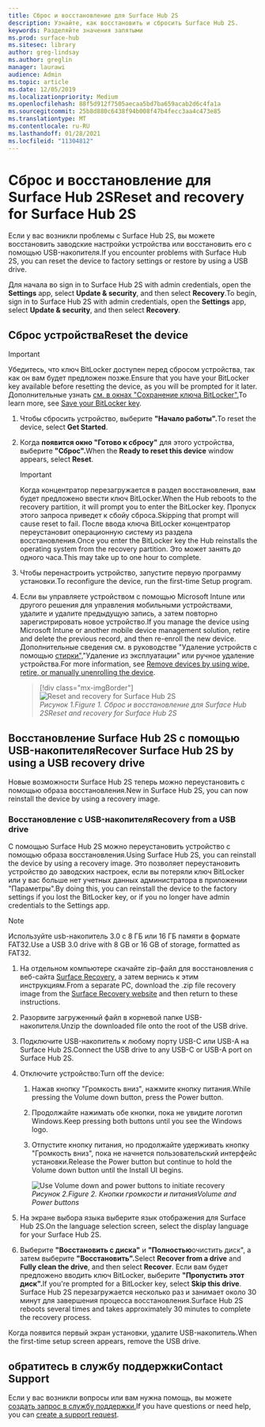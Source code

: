 ```yaml
---
title: Сброс и восстановление для Surface Hub 2S
description: Узнайте, как восстановить и сбросить Surface Hub 2S.
keywords: Разделяйте значения запятыми
ms.prod: surface-hub
ms.sitesec: library
author: greg-lindsay
ms.author: greglin
manager: laurawi
audience: Admin
ms.topic: article
ms.date: 12/05/2019
ms.localizationpriority: Medium
ms.openlocfilehash: 88f5d912f7505aecaa5bd7ba659acab2d6c4fa1a
ms.sourcegitcommit: 25b8d880c6438f94b008f47b4fecc3aa4c473e85
ms.translationtype: MT
ms.contentlocale: ru-RU
ms.lasthandoff: 01/28/2021
ms.locfileid: "11304812"
---
```

# <span data-ttu-id="acb0d-104">Сброс и восстановление для Surface Hub 2S</span><span class="sxs-lookup"><span data-stu-id="acb0d-104">Reset and recovery for Surface Hub 2S</span></span>

<span data-ttu-id="acb0d-105">Если у вас возникли проблемы с Surface Hub 2S, вы можете восстановить заводские настройки устройства или восстановить его с помощью USB-накопителя.</span><span class="sxs-lookup"><span data-stu-id="acb0d-105">If you encounter problems with Surface Hub 2S, you can reset the device to factory settings or restore by using a USB drive.</span></span>

<span data-ttu-id="acb0d-106">Для начала во sign in to Surface Hub 2S with admin credentials, open the **Settings** app, select **Update & security**, and then select **Recovery**.</span><span class="sxs-lookup"><span data-stu-id="acb0d-106">To begin, sign in to Surface Hub 2S with admin credentials, open the **Settings** app, select **Update & security**, and then select **Recovery**.</span></span>

## <span data-ttu-id="acb0d-107">Сброс устройства</span><span class="sxs-lookup"><span data-stu-id="acb0d-107">Reset the device</span></span>

   > [!IMPORTANT]
   > <span data-ttu-id="acb0d-108">Убедитесь, что ключ BitLocker доступен перед сбросом устройства, так как он вам будет предложен позже.</span><span class="sxs-lookup"><span data-stu-id="acb0d-108">Ensure that you have your BitLocker key available before resetting the device, as you will be prompted for it later.</span></span> <span data-ttu-id="acb0d-109">Дополнительные узнать [см. в окнах "Сохранение ключа BitLocker".](save-bitlocker-key-surface-hub.md)</span><span class="sxs-lookup"><span data-stu-id="acb0d-109">To learn more, see [Save your BitLocker key](save-bitlocker-key-surface-hub.md).</span></span>

1. <span data-ttu-id="acb0d-110">Чтобы сбросить устройство, выберите **"Начало работы".**</span><span class="sxs-lookup"><span data-stu-id="acb0d-110">To reset the device, select **Get Started**.</span></span>

2. <span data-ttu-id="acb0d-111">Когда **появится окно "Готово к сбросу"** для этого устройства, выберите **"Сброс".**</span><span class="sxs-lookup"><span data-stu-id="acb0d-111">When the **Ready to reset this device** window appears, select **Reset**.</span></span> 
  
   > [!IMPORTANT]
   > <span data-ttu-id="acb0d-112">Когда концентратор перезагружается в раздел восстановления, вам будет предложено ввести ключ BitLocker.</span><span class="sxs-lookup"><span data-stu-id="acb0d-112">When the Hub reboots to the recovery partition, it will prompt you to enter the BitLocker key.</span></span> <span data-ttu-id="acb0d-113">Пропуск этого запроса приведет к сбойу сброса.</span><span class="sxs-lookup"><span data-stu-id="acb0d-113">Skipping that prompt will cause reset to fail.</span></span> <span data-ttu-id="acb0d-114">После ввода ключа BitLocker концентратор переустановит операционную систему из раздела восстановления.</span><span class="sxs-lookup"><span data-stu-id="acb0d-114">Once you enter the BitLocker key the Hub reinstalls the operating system from the recovery partition.</span></span> <span data-ttu-id="acb0d-115">Это может занять до одного часа.</span><span class="sxs-lookup"><span data-stu-id="acb0d-115">This may take up to one hour to complete.</span></span>
  
3. <span data-ttu-id="acb0d-116">Чтобы перенастроить устройство, запустите первую программу установки.</span><span class="sxs-lookup"><span data-stu-id="acb0d-116">To reconfigure the device, run the first-time Setup program.</span></span>

4. <span data-ttu-id="acb0d-117">Если вы управляете устройством с помощью Microsoft Intune или другого решения для управления мобильными устройствами, удалите и удалите предыдущую запись, а затем повторно зарегистрировать новое устройство.</span><span class="sxs-lookup"><span data-stu-id="acb0d-117">If you manage the device using Microsoft Intune or another mobile device management solution, retire and delete the previous record, and then re-enroll the new device.</span></span> <span data-ttu-id="acb0d-118">Дополнительные сведения см. в руководстве "Удаление устройств с помощью [стирки",](https://docs.microsoft.com/intune/devices-wipe)"Удаление из эксплуатации" или ручное удаление устройства.</span><span class="sxs-lookup"><span data-stu-id="acb0d-118">For more information, see [Remove devices by using wipe, retire, or manually unenrolling the device](https://docs.microsoft.com/intune/devices-wipe).</span></span>

   > [!div class="mx-imgBorder"]
   > ![*Reset and recovery for Surface Hub 2S*](images/sh2-reset.png)
   <br/>*<span data-ttu-id="acb0d-120">Рисунок 1.</span><span class="sxs-lookup"><span data-stu-id="acb0d-120">Figure 1.</span></span> <span data-ttu-id="acb0d-121">Сброс и восстановление для Surface Hub 2S</span><span class="sxs-lookup"><span data-stu-id="acb0d-121">Reset and recovery for Surface Hub 2S</span></span>* 

## <span data-ttu-id="acb0d-122">Восстановление Surface Hub 2S с помощью USB-накопителя</span><span class="sxs-lookup"><span data-stu-id="acb0d-122">Recover Surface Hub 2S by using a USB recovery drive</span></span>

<span data-ttu-id="acb0d-123">Новые возможности Surface Hub 2S теперь можно переустановить с помощью образа восстановления.</span><span class="sxs-lookup"><span data-stu-id="acb0d-123">New in Surface Hub 2S, you can now reinstall the device by using a recovery image.</span></span>

### <span data-ttu-id="acb0d-124">Восстановление с USB-накопителя</span><span class="sxs-lookup"><span data-stu-id="acb0d-124">Recovery from a USB drive</span></span>

<span data-ttu-id="acb0d-125">С помощью Surface Hub 2S можно переустановить устройство с помощью образа восстановления.</span><span class="sxs-lookup"><span data-stu-id="acb0d-125">Using Surface Hub 2S, you can reinstall the device by using a recovery image.</span></span> <span data-ttu-id="acb0d-126">Это позволяет переустановить устройство до заводских настроек, если вы потеряли ключ BitLocker или у вас больше нет учетных данных администратора в приложении "Параметры".</span><span class="sxs-lookup"><span data-stu-id="acb0d-126">By doing this, you can reinstall the device to the factory settings if you lost the BitLocker key, or if you no longer have admin credentials to the Settings app.</span></span>

>[!NOTE]
><span data-ttu-id="acb0d-127">Используйте usb-накопитель 3.0 с 8 ГБ или 16 ГБ памяти в формате FAT32.</span><span class="sxs-lookup"><span data-stu-id="acb0d-127">Use a USB 3.0 drive with 8 GB or 16 GB of storage, formatted as FAT32.</span></span>

1. <span data-ttu-id="acb0d-128">На отдельном компьютере скачайте zip-файл для восстановления с веб-сайта [Surface Recovery,](https://support.microsoft.com/surfacerecoveryimage?devicetype=surfacehub2s) а затем вернись к этим инструкциям.</span><span class="sxs-lookup"><span data-stu-id="acb0d-128">From a separate PC, download the .zip file recovery image from the [Surface Recovery website](https://support.microsoft.com/surfacerecoveryimage?devicetype=surfacehub2s) and then return to these instructions.</span></span> 

1. <span data-ttu-id="acb0d-129">Разорвите загруженный файл в корневой папке USB-накопителя.</span><span class="sxs-lookup"><span data-stu-id="acb0d-129">Unzip the downloaded file onto the root of the USB drive.</span></span>  

1. <span data-ttu-id="acb0d-130">Подключите USB-накопитель к любому порту USB-C или USB-A на Surface Hub 2S.</span><span class="sxs-lookup"><span data-stu-id="acb0d-130">Connect the USB drive to any USB-C or USB-A port on Surface Hub 2S.</span></span>

1. <span data-ttu-id="acb0d-131">Отключите устройство:</span><span class="sxs-lookup"><span data-stu-id="acb0d-131">Turn off the device:</span></span>

   1. <span data-ttu-id="acb0d-132">Нажав кнопку "Громкость вниз", нажмите кнопку питания.</span><span class="sxs-lookup"><span data-stu-id="acb0d-132">While pressing the Volume down button, press the Power button.</span></span>
   1. <span data-ttu-id="acb0d-133">Продолжайте нажимать обе кнопки, пока не увидите логотип Windows.</span><span class="sxs-lookup"><span data-stu-id="acb0d-133">Keep pressing both buttons until you see the Windows logo.</span></span>
   1. <span data-ttu-id="acb0d-134">Отпустите кнопку питания, но продолжайте удерживать кнопку "Громкость вниз", пока не начнется пользовательский интерфейс установки.</span><span class="sxs-lookup"><span data-stu-id="acb0d-134">Release the Power button but continue to hold the Volume down button until the Install UI begins.</span></span>

      ![*Use Volume down and power buttons to initiate recovery*](images/sh2-keypad.png)
      <br>*<span data-ttu-id="acb0d-136">Рисунок 2.</span><span class="sxs-lookup"><span data-stu-id="acb0d-136">Figure 2.</span></span> <span data-ttu-id="acb0d-137">Кнопки громкости и питания</span><span class="sxs-lookup"><span data-stu-id="acb0d-137">Volume and Power buttons</span></span>*

1. <span data-ttu-id="acb0d-138">На экране выбора языка выберите язык отображения для Surface Hub 2S.</span><span class="sxs-lookup"><span data-stu-id="acb0d-138">On the language selection screen, select the display language for your Surface Hub 2S.</span></span>

1. <span data-ttu-id="acb0d-139">Выберите **"Восстановить с диска"** и **"Полностью**очистить диск", а затем выберите **"Восстановить".**</span><span class="sxs-lookup"><span data-stu-id="acb0d-139">Select **Recover from a drive** and **Fully clean the drive**, and then select **Recover**.</span></span> <span data-ttu-id="acb0d-140">Если вам будет предложено вводить ключ BitLocker, выберите **"Пропустить этот диск".**</span><span class="sxs-lookup"><span data-stu-id="acb0d-140">If you're prompted for a BitLocker key, select **Skip this drive**.</span></span> <span data-ttu-id="acb0d-141">Surface Hub 2S перезагружается несколько раз и занимает около 30 минут для завершения процесса восстановления.</span><span class="sxs-lookup"><span data-stu-id="acb0d-141">Surface Hub 2S reboots several times and takes approximately 30 minutes to complete the recovery process.</span></span>

<span data-ttu-id="acb0d-142">Когда появится первый экран установки, удалите USB-накопитель.</span><span class="sxs-lookup"><span data-stu-id="acb0d-142">When the first-time setup screen appears, remove the USB drive.</span></span>

## <span data-ttu-id="acb0d-143">обратитесь в службу поддержки</span><span class="sxs-lookup"><span data-stu-id="acb0d-143">Contact Support</span></span>

<span data-ttu-id="acb0d-144">Если у вас возникли вопросы или вам нужна помощь, вы можете [создать запрос в службу поддержки.](https://support.microsoft.com/supportforbusiness/productselection)</span><span class="sxs-lookup"><span data-stu-id="acb0d-144">If you have questions or need help, you can [create a support request](https://support.microsoft.com/supportforbusiness/productselection).</span></span>
